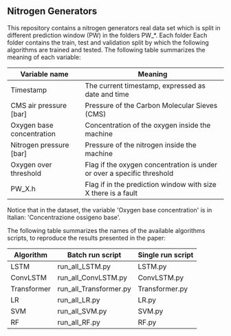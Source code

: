 ## Nitrogen Generators
This repository contains a nitrogen generators real data set which is split in different prediction window (PW) in the folders PW_*. Each folder Each folder contains the train, test and validation split by which the following algorithms are trained and tested.
The following table summarizes the meaning of each variable:

| Variable name | Meaning |
|---|---|
| Timestamp | The current timestamp, expressed as date and time |
| CMS air pressure [bar] | Pressure of the Carbon Molecular Sieves (CMS) |
| Oxygen base concentration | Concentration of the oxygen inside the machine  |
| Nitrogen pressure [bar] | Pressure of the nitrogen inside the machine |
| Oxygen over threshold | Flag if the oxygen concentration is under or over a specific threshold|
| PW_X.h | Flag if in the prediction window with size X there is a fault|  

Notice that in the dataset, the variable 'Oxygen base concentration' is in Italian: 'Concentrazione ossigeno base'.

The following table summarizes the names of the available algorithms scripts, to reproduce the results presented in the paper:

| Algorithm | Batch run script | Single run script |
|---|---|---|
| LSTM  | run_all_LSTM.py | LSTM.py |
| ConvLSTM  | run_all_ConvLSTM.py | ConvLSTM.py |
| Transformer | run_all_Transformer.py | Transformer.py |
| LR |  run_all_LR.py | LR.py |
| SVM |  run_all_SVM.py | SVM.py |
| RF | run_all_RF.py | RF.py |
